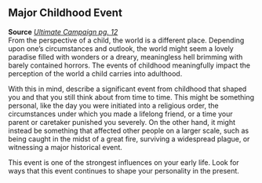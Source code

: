 ## Major Childhood Event

**Source** [_Ultimate Campaign pg. 12_](http://paizo.com/products/btpy8x64?Pathfinder-Roleplaying-Game-Ultimate-Campaign)  
From the perspective of a child, the world is a different place. Depending upon one’s circumstances and outlook, the world might seem a lovely paradise filled with wonders or a dreary, meaningless hell brimming with barely contained horrors. The events of childhood meaningfully impact the perception of the world a child carries into adulthood.  
  
With this in mind, describe a significant event from childhood that shaped you and that you still think about from time to time. This might be something personal, like the day you were initiated into a religious order, the circumstances under which you made a lifelong friend, or a time your parent or caretaker punished you severely. On the other hand, it might instead be something that affected other people on a larger scale, such as being caught in the midst of a great fire, surviving a widespread plague, or witnessing a major historical event.  
  
This event is one of the strongest influences on your early life. Look for ways that this event continues to shape your personality in the present.
